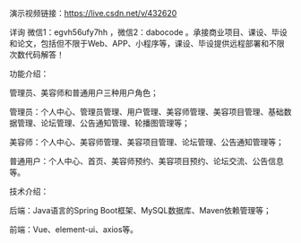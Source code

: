 演示视频链接：https://live.csdn.net/v/432620

详询 微信1：egvh56ufy7hh ，微信2：dabocode 。承接商业项目、课设、毕设和论文，包括但不限于Web、APP、小程序等，课设、毕设提供远程部署和不限次数代码解答！

功能介绍：

管理员、美容师和普通用户三种用户角色；

管理员：个人中心、管理员管理、用户管理、美容师管理、美容项目管理、基础数据管理、论坛管理、公告通知管理、轮播图管理等；

美容师：个人中心、美容师管理、美容项目管理、论坛管理、公告通知管理等；

普通用户：个人中心、首页、美容师预约、美容项目预约、论坛交流、公告信息等。

技术介绍：

后端：Java语言的Spring Boot框架、MySQL数据库、Maven依赖管理等；

前端：Vue、element-ui、axios等。
